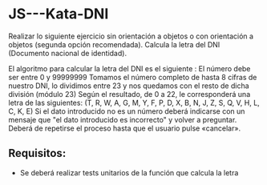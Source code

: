 # JS---Kata-DNI

Realizar lo siguiente ejercicio sin orientación a objetos o con orientación a objetos (segunda opción recomendada).
Calcula la letra del DNI (Documento nacional de identidad).

El algoritmo para calcular la letra del DNI es el siguiente :
El número debe ser entre 0 y 99999999
Tomamos el número completo de hasta 8 cifras de nuestro DNI, lo dividimos entre 23 y nos quedamos con el resto de dicha división (módulo 23)
Según el resultado, de 0 a 22, le corresponderá una letra de las siguientes:  (T, R, W, A, G, M, Y, F, P, D, X, B, N, J, Z, S, Q, V, H, L, C, K, E)
Si el dato introducido no es un número deberá indicarse con un mensaje que "el dato introducido es incorrecto" y volver a preguntar.
Deberá de repetirse el proceso hasta que el usuario pulse «cancelar».

## Requisitos:

- Se deberá realizar tests unitarios de la función que calcula la letra
